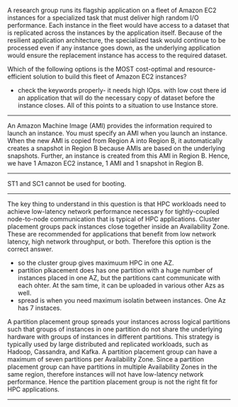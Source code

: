 A research group runs its flagship application on a fleet of Amazon EC2 instances for a specialized task that must deliver high random I/O performance. Each instance in the fleet would have access to a dataset that is replicated across the instances by the application itself. Because of the resilient application architecture, the specialized task would continue to be processed even if any instance goes down, as the underlying application would ensure the replacement instance has access to the required dataset.

Which of the following options is the MOST cost-optimal and resource-efficient solution to build this fleet of Amazon EC2 instances?
- check the keywords properly-
it needs high IOps.
with low cost
there id an application that will do the necessary copy of dataset before the instance closes.
All of this points to a situation to use Instance store.


---

An Amazon Machine Image (AMI) provides the information required to launch an instance. You must specify an AMI when you launch an instance. When the new AMI is copied from Region A into Region B, it automatically creates a snapshot in Region B because AMIs are based on the underlying snapshots. Further, an instance is created from this AMI in Region B. Hence, we have 1 Amazon EC2 instance, 1 AMI and 1 snapshot in Region B.


---

ST1 and SC1 cannot be used for booting.


---


The key thing to understand in this question is that HPC workloads need to achieve low-latency network performance necessary for tightly-coupled node-to-node communication that is typical of HPC applications. Cluster placement groups pack instances close together inside an Availability Zone. These are recommended for applications that benefit from low network latency, high network throughput, or both. Therefore this option is the correct answer.

- so the cluster group gives maximuum HPC in one AZ.
- partition plkacement does has one partition with a huge number of instances placed in one AZ, but the partitions cant communicate with each ohter. At the sam time, it can be uploaded in various other Azs as well.
- spread is when you need maximum isolatin between instances. One Az has 7 instaces.

A partition placement group spreads your instances across logical partitions such that groups of instances in one partition do not share the underlying hardware with groups of instances in different partitions. This strategy is typically used by large distributed and replicated workloads, such as Hadoop, Cassandra, and Kafka. A partition placement group can have a maximum of seven partitions per Availability Zone. Since a partition placement group can have partitions in multiple Availability Zones in the same region, therefore instances will not have low-latency network performance. Hence the partition placement group is not the right fit for HPC applications.

---


